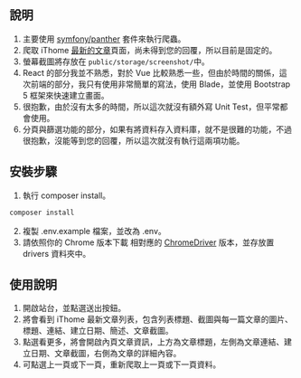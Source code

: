 ## 說明
1. 主要使用 [symfony/panther](https://github.com/symfony/panther) 套件來執行爬蟲。
2. 爬取 iThome [最新的文章](https://www.ithome.com.tw/latest)頁面，尚未得到您的回覆，所以目前是固定的。
3. 螢幕截圖將存放在 ```public/storage/screenshot/```中。
4. React 的部分我並不熟悉，對於 Vue 比較熟悉一些，但由於時間的關係，這次前端的部分，我只有使用非常簡單的寫法，使用 Blade，並使用 Bootstrap 5 框架來快速建立畫面。
5. 很抱歉，由於沒有太多的時間，所以這次就沒有額外寫 Unit Test，但平常都會使用。
6. 分頁與篩選功能的部分，如果有將資料存入資料庫，就不是很難的功能，不過很抱歉，沒能等到您的回覆，所以這次就沒有執行這兩項功能。

## 安裝步驟
1. 執行 composer install。
```bash
composer install
```
2. 複製 .env.example 檔案，並改為 .env。
3. 請依照你的 Chrome 版本下載 相對應的 [ChromeDriver](https://chromedriver.chromium.org/downloads) 版本，並存放置 drivers 資料夾中。

## 使用說明
1. 開啟站台，並點選送出按鈕。
2. 將會看到 iThome 最新文章列表，包含列表標題、截圖與每一篇文章的圖片、標題、連結、建立日期、簡述、文章截圖。
3. 點選看更多，將會開啟內頁文章資訊，上方為文章標題，左側為文章連結、建立日期、文章截圖，右側為文章的詳細內容。
4. 可點選上一頁或下一頁，重新爬取上一頁或下一頁資料。

